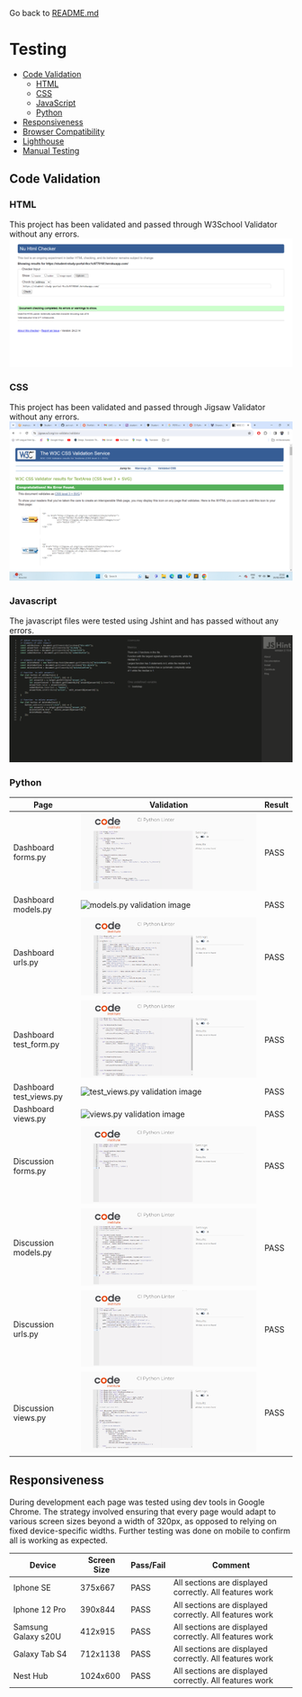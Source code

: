 Go back to [README.md](/README.md)

# Testing
- [Code Validation](#code-validation)
    - [HTML](#html)
    - [CSS](#css)
    - [JavaScript](#JavaScript)
    - [Python](#python)
- [Responsiveness](#Responsiveness)
- [Browser Compatibility](#browser-compatibility)
- [Lighthouse](#Lighthouse)
- [Manual Testing](#manual-testing)

## Code Validation
### HTML

This project has been validated and passed through W3School Validator without any errors.
![HTML validation](static/images/readme_images/ssp-html-validator.png)

### CSS
This project has been validated and passed through Jigsaw Validator without any errors.
![Jigsaw validation](static/images/readme_images/ssp-jigsawvalidation.png)


### Javascript
The javascript files were tested using Jshint and has passed without any errors.
![JShint validation](static/images/readme_images/ssp-jshint.png)


### Python
|Page   | Validation   | Result  |
|--- |--- |---|
| Dashboard forms.py|![forms.py validation image](static/images/readme_images/ssp-dash-forms.png)|PASS|
|Dashboard models.py |![models.py validation image](dashboard/__pycache__/dashboard-models-vali.png)|PASS|
|Dashboard urls.py|![urls.py validation image](static/images/readme_images/dashboard-urls.png)|PASS|
|Dashboard test_form.py|![test_forms.py validation image](static/images/readme_images/dashboard-testform-vali.png)|PASS|
|Dashboard test_views.py|![test_views.py validation image]()|PASS|
|Dashboard views.py|![views.py validation image ]()|PASS|
|Discussion forms.py|![forms.py validation image](static/images/readme_images/discussion-forms.py.vali.png)| PASS|
|Discussion models.py |![models.py validation image](static/images/readme_images/discussion-models-vali.png)|PASS|
|Discussion urls.py|![urls.py validation image](static/images/readme_images/discussion-urls-vali.png)|PASS |
|Discussion views.py|![views.py validation image](static/images/readme_images/discussion-views-vali.png)|PASS |


## Responsiveness
During development each page was tested using dev tools in Google Chrome. The strategy involved ensuring that every page would adapt to various screen sizes beyond a width of 320px, as opposed to relying on fixed device-specific widths.
Further testing was done on mobile to confirm all is working as expected.

|Device|Screen Size|Pass/Fail|Comment|
| --- | --- | --- | ---|
| Iphone SE | 375x667 | PASS | All sections are displayed correctly. All features work|
| Iphone 12 Pro | 390x844 | PASS | All sections are displayed correctly. All features work|
| Samsung Galaxy s20U | 412x915 | PASS | All sections are displayed correctly. All features work|
| Galaxy Tab S4 | 712x1138| PASS | All sections are displayed correctly. All features work|
| Nest Hub | 1024x600 | PASS | All sections are displayed correctly. All features work|